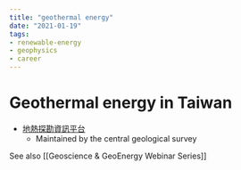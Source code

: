 ```yaml
---
title: "geothermal energy"
date: "2021-01-19"
tags:
- renewable-energy
- geophysics
- career
---
```


# Geothermal energy in Taiwan
- [地熱探勘資訊平台](https://geotex.geologycloud.tw/main) 
	- Maintained by the central geological survey

See also [[Geoscience & GeoEnergy Webinar Series]]




